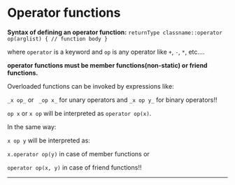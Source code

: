 # Operator functions

**Syntax of defining an operator function:**
`
returnType classname::operator op(arglist)
{
	// function body
}
`

where `operator` is a keyword and `op` is any operator like `+`, `-`, `*`, etc....


**operator functions must be member functions(non-static) or friend functions.**

Overloaded functions can be invoked by expressions like:

`_x op_`  or ` _op x_` for unary operators and `_x op y_` for binary operators!!

`op x` or `x op` will be interpreted as `operator op(x)`.

In the same way:

`x op y` will be interpreted as:

`x.operator op(y)` in case of member functions or

`operator op(x, y)` in case of friend functions!!

---
